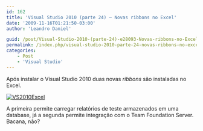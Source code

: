 ```yaml
---
id: 162
title: 'Visual Studio 2010 (parte 24) – Novas ribbons no Excel'
date: '2009-11-16T01:21:50-03:00'
author: 'Leandro Daniel'

guid: /post/Visual-Studio-2010-(parte-24)-e28093-Novas-ribbons-no-Excel.aspx
permalink: /index.php/visual-studio-2010-parte-24-novas-ribbons-no-excel/
categories:
    - Post
    - 'Visual Studio'
---
```


Após instalar o Visual Studio 2010 duas novas *ribbons* são instaladas no Excel.

[![VS2010Excel](http://leandrodaniel.com/pics/WindowsLiveWriter/VisualStudio2010parte24NovasribbonsnoExc/371AB877/VS2010Excel_thumb.gif "VS2010Excel")](http://leandrodaniel.com/pics/WindowsLiveWriter/VisualStudio2010parte24NovasribbonsnoExc/71762E58/VS2010Excel.gif)

A primeira permite carregar relatórios de teste armazenados em uma database, já a segunda permite integração com o Team Foundation Server. Bacana, não?